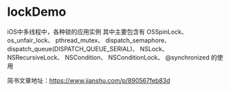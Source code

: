 # lockDemo
iOS中多线程中，各种锁的应用实例
其中主要包含有
OSSpinLock、
os_unfair_lock、
pthread_mutex、
dispatch_semaphore、
dispatch_queue(DISPATCH_QUEUE_SERIAL)、
NSLock、
NSRecursiveLock、
NSCondition、
NSConditionLock、
@synchronized
的使用

简书文章地址：https://www.jianshu.com/p/890567feb83d
